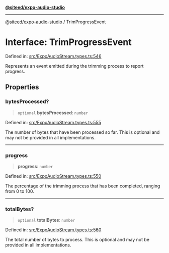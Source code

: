 [**@siteed/expo-audio-studio**](../README.md)

***

[@siteed/expo-audio-studio](../README.md) / TrimProgressEvent

# Interface: TrimProgressEvent

Defined in: [src/ExpoAudioStream.types.ts:546](https://github.com/deeeed/expo-audio-stream/blob/bb59302490ef4669af79e1b7d51bc0dcaf10e087/packages/expo-audio-studio/src/ExpoAudioStream.types.ts#L546)

Represents an event emitted during the trimming process to report progress.

## Properties

### bytesProcessed?

> `optional` **bytesProcessed**: `number`

Defined in: [src/ExpoAudioStream.types.ts:555](https://github.com/deeeed/expo-audio-stream/blob/bb59302490ef4669af79e1b7d51bc0dcaf10e087/packages/expo-audio-studio/src/ExpoAudioStream.types.ts#L555)

The number of bytes that have been processed so far. This is optional and may not be provided in all implementations.

***

### progress

> **progress**: `number`

Defined in: [src/ExpoAudioStream.types.ts:550](https://github.com/deeeed/expo-audio-stream/blob/bb59302490ef4669af79e1b7d51bc0dcaf10e087/packages/expo-audio-studio/src/ExpoAudioStream.types.ts#L550)

The percentage of the trimming process that has been completed, ranging from 0 to 100.

***

### totalBytes?

> `optional` **totalBytes**: `number`

Defined in: [src/ExpoAudioStream.types.ts:560](https://github.com/deeeed/expo-audio-stream/blob/bb59302490ef4669af79e1b7d51bc0dcaf10e087/packages/expo-audio-studio/src/ExpoAudioStream.types.ts#L560)

The total number of bytes to process. This is optional and may not be provided in all implementations.
